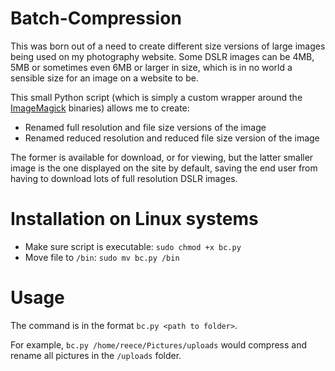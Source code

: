 # Batch-Compression

This was born out of a need to create different size versions of large images being used on my photography website. Some DSLR images can be 4MB, 5MB or sometimes even 6MB or larger in size, which is in no world a sensible size for an image on a website to be.

This small Python script (which is simply a custom wrapper around the [ImageMagick](https://github.com/ImageMagick/ImageMagick) binaries) allows me to create:

  * Renamed full resolution and file size versions of the image
  * Renamed reduced resolution and reduced file size version of the image

The former is available for download, or for viewing, but the latter smaller image is the one displayed on the site by default, saving the end user from having to download lots of full resolution DSLR images.


# Installation on Linux systems
  * Make sure script is executable: `sudo chmod +x bc.py`
  * Move file to `/bin`: `sudo mv bc.py /bin`

# Usage
The command is in the format `bc.py <path to folder>`.

For example, `bc.py /home/reece/Pictures/uploads` would compress and rename all pictures in the `/uploads` folder.
